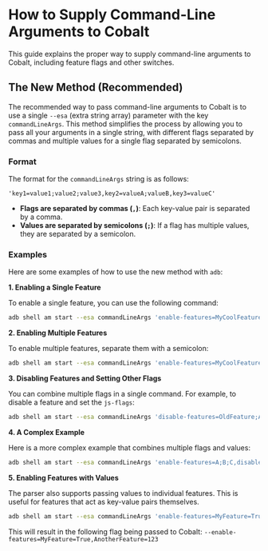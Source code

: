 # How to Supply Command-Line Arguments to Cobalt

This guide explains the proper way to supply command-line arguments to Cobalt, including feature flags and other switches.

## The New Method (Recommended)

The recommended way to pass command-line arguments to Cobalt is to use a single `--esa` (extra string array) parameter with the key `commandLineArgs`. This method simplifies the process by allowing you to pass all your arguments in a single string, with different flags separated by commas and multiple values for a single flag separated by semicolons.

### Format

The format for the `commandLineArgs` string is as follows:

```
'key1=value1;value2;value3,key2=valueA;valueB,key3=valueC'
```

- **Flags are separated by commas (`,`)**: Each key-value pair is separated by a comma.
- **Values are separated by semicolons (`;`)**: If a flag has multiple values, they are separated by a semicolon.

### Examples

Here are some examples of how to use the new method with `adb`:

**1. Enabling a Single Feature**

To enable a single feature, you can use the following command:

```bash
adb shell am start --esa commandLineArgs 'enable-features=MyCoolFeature' dev.cobalt.coat/dev.cobalt.app.MainActivity
```

**2. Enabling Multiple Features**

To enable multiple features, separate them with a semicolon:

```bash
adb shell am start --esa commandLineArgs 'enable-features=MyCoolFeature;AnotherFeature;ThirdFeature' dev.cobalt.coat/dev.cobalt.app.MainActivity
```

**3. Disabling Features and Setting Other Flags**

You can combine multiple flags in a single command. For example, to disable a feature and set the `js-flags`:

```bash
adb shell am start --esa commandLineArgs 'disable-features=OldFeature;AnotherOldFeature,js-flags=--some-js-flag' dev.cobalt.coat/dev.cobalt.app.MainActivity
```

**4. A Complex Example**

Here is a more complex example that combines multiple flags and values:

```bash
adb shell am start --esa commandLineArgs 'enable-features=A;B;C,disable-features=D;E;F,js-flags=--flag1;--flag2,enable-blink-features=L;M;N' dev.cobalt.coat/dev.cobalt.app.MainActivity
```

**5. Enabling Features with Values**

The parser also supports passing values to individual features. This is useful for features that act as key-value pairs themselves.

```bash
adb shell am start --esa commandLineArgs 'enable-features=MyFeature=True;AnotherFeature=123' dev.cobalt.coat/dev.cobalt.app.MainActivity
```

This will result in the following flag being passed to Cobalt: `--enable-features=MyFeature=True,AnotherFeature=123`

